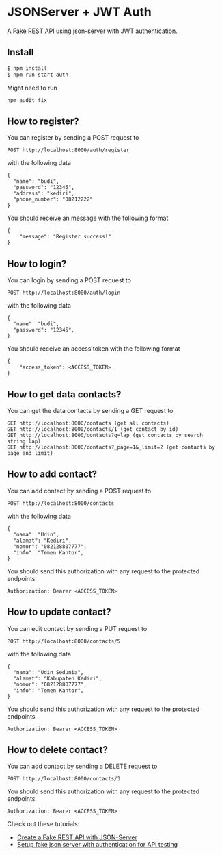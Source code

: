 # JSONServer + JWT Auth

A Fake REST API using json-server with JWT authentication. 


## Install

```bash
$ npm install
$ npm run start-auth
```

Might need to run
```
npm audit fix
```

## How to register?

You can register by sending a POST request to

```
POST http://localhost:8000/auth/register
```
with the following data 

```
{
  "name": "budi",
  "password": "12345",
  "address": "kediri",
  "phone_number": "08212222"
}
```

You should receive an message with the following format 

```
{
    "message": "Register success!"
}
```

## How to login?

You can login by sending a POST request to

```
POST http://localhost:8000/auth/login
```
with the following data 

```
{
  "name": "budi",
  "password": "12345",  
}
```

You should receive an access token with the following format 

```
{
    "access_token": <ACCESS_TOKEN>
}
```

## How to get data contacts?

You can get the data contacts by sending a GET request to

```
GET http://localhost:8000/contacts (get all contacts)
GET http://localhost:8000/contacts/1 (get contact by id)
GET http://localhost:8000/contacts?q=lap (get contacts by search string lap)
GET http://localhost:8000/contacts?_page=1&_limit=2 (get contacts by page and limit)
```

## How to add contact?

You can add contact by sending a POST request to

```
POST http://localhost:8000/contacts
```
with the following data 

```
{
  "nama": "Udin",
  "alamat": "Kediri",
  "nomor": "082128807777",
  "info": "Temen Kantor",
}
```
You should send this authorization with any request to the protected endpoints

```
Authorization: Bearer <ACCESS_TOKEN>
```

## How to update contact?

You can edit contact by sending a PUT request to

```
POST http://localhost:8000/contacts/5
```
with the following data 

```
{
  "nama": "Udin Sedunia",
  "alamat": "Kabupaten Kediri",
  "nomor": "082128807777",
  "info": "Temen Kantor",
}
```
You should send this authorization with any request to the protected endpoints

```
Authorization: Bearer <ACCESS_TOKEN>
```

## How to delete contact?

You can add contact by sending a DELETE request to

```
POST http://localhost:8000/contacts/3
```

You should send this authorization with any request to the protected endpoints

```
Authorization: Bearer <ACCESS_TOKEN>
```

Check out these tutorials:
- [Create a Fake REST API with JSON-Server](https://www.youtube.com/watch?v=1zkgdLZEdwM)
- [Setup fake json server with authentication for API testing](https://www.youtube.com/watch?v=fY4tOjzacOM)

